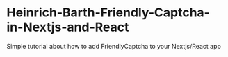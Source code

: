 # Heinrich-Barth-Friendly-Captcha-in-Nextjs-and-React
Simple tutorial about how to add FriendlyCaptcha to your Nextjs/React app
